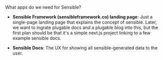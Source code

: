What apps do we need for Sensible?

- **Sensible Framework (sensibleframework.co) landing page**: Just a single-page landing page that explains the concept of sensible. Later, we want to ingrate plugable docs and a plugable blog into this, but the first plan should be that it's a simple next.js project linking to a few example sensible docs.

- **Sensible Docs**: The UX for showing all sensible-generated data to the user.
